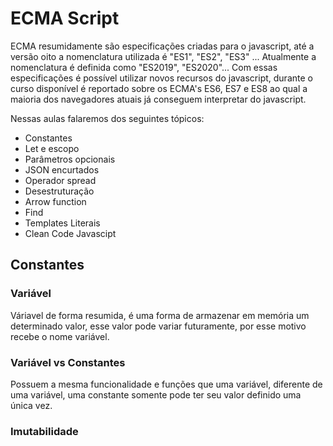 # ECMA Script

ECMA resumidamente são especificações criadas para o javascript, até a versão oito a nomenclatura utilizada é "ES1", "ES2", "ES3" ...
Atualmente a nomenclatura é definida como "ES2019", "ES2020"...
Com essas especificações é possível utilizar novos recursos do javascript, durante o curso disponível é reportado sobre os ECMA's ES6, ES7 e ES8 ao qual a maioria dos navegadores atuais já conseguem interpretar do javascript.

Nessas aulas falaremos dos seguintes tópicos:

- Constantes
- Let e escopo
- Parâmetros opcionais
- JSON encurtados
- Operador spread
- Desestruturação
- Arrow function
- Find
- Templates Literais
- Clean Code Javascipt

## Constantes

### Variável

Váriavel de forma resumida, é uma forma de armazenar em memória um determinado valor, esse valor pode variar futuramente, por esse motivo recebe o nome variável.

### Variável vs Constantes

Possuem a mesma funcionalidade e funções que uma variável, diferente de uma variável, uma constante somente pode ter seu valor definido uma única vez.

### Imutabilidade
